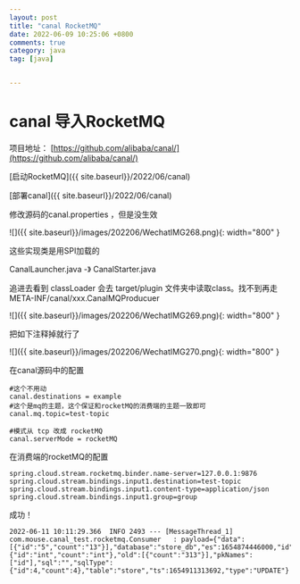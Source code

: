 ```yaml
---
layout: post
title: "canal RocketMQ"
date: 2022-06-09 10:25:06 +0800
comments: true
category: java
tag: [java]


---
```


# canal 导入RocketMQ

项目地址： [https://github.com/alibaba/canal/](https://github.com/alibaba/canal/)



[启动RocketMQ]({{ site.baseurl}}/2022/06/canal)

[部署canal]({{ site.baseurl}}/2022/06/canal)



修改源码的canal.properties ，但是没生效

![]({{ site.baseurl}}/images/202206/WechatIMG268.png){: width="800" }



这些实现类是用SPI加载的

CanalLauncher.java -》 CanalStarter.java

追进去看到 classLoader 会去 target/plugin 文件夹中读取class。找不到再走META-INF/canal/xxx.CanalMQProducuer

![]({{ site.baseurl}}/images/202206/WechatIMG269.png){: width="800" }



把如下注释掉就行了

![]({{ site.baseurl}}/images/202206/WechatIMG270.png){: width="800" }



在canal源码中的配置

```
#这个不用动
canal.destinations = example
#这个是mq的主题，这个保证和rocketMQ的消费端的主题一致即可
canal.mq.topic=test-topic

#模式从 tcp 改成 rocketMQ
canal.serverMode = rocketMQ

```

在消费端的rocketMQ的配置

```
spring.cloud.stream.rocketmq.binder.name-server=127.0.0.1:9876
spring.cloud.stream.bindings.input1.destination=test-topic
spring.cloud.stream.bindings.input1.content-type=application/json
spring.cloud.stream.bindings.input1.group=group
```



成功！

```
2022-06-11 10:11:29.366  INFO 2493 --- [MessageThread_1] com.mouse.canal_test.rocketmq.Consumer   : payload={"data":[{"id":"5","count":"13"}],"database":"store_db","es":1654874446000,"id":1,"isDdl":false,"mysqlType":{"id":"int","count":"int"},"old":[{"count":"313"}],"pkNames":["id"],"sql":"","sqlType":{"id":4,"count":4},"table":"store","ts":1654911313692,"type":"UPDATE"}

```



